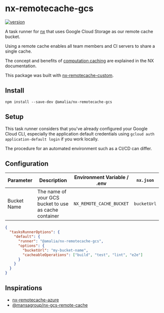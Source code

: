 # nx-remotecache-gcs

[![version](https://img.shields.io/npm/v/@amalia-oss/nx-remotecache-gcs?style=for-the-badge&logo=npm&label=)](https://www.npmjs.com/package/@amalia-oss/nx-remotecache-gcs)

A task runner for [nx](https://nx.dev) that uses Google Cloud Storage as our
remote cache bucket.

Using a remote cache enables all team members and CI
servers to share a single cache.

The concept and benefits of [computation caching](https://nx.dev/angular/guides/computation-caching) are
explained in the NX documentation.

This package was built with [nx-remotecache-custom](https://www.npmjs.com/package/nx-remotecache-custom).

## Install

```
npm install --save-dev @amalia/nx-remotecache-gcs
```

## Setup

This task runner considers that you've already configured your Google Cloud CLI,
especially the application default credentials using `gcloud auth application-default login` if you work locally.

The procedure for an automated environment such as a CI/CD can differ.

## Configuration

| Parameter   | Description                                           | Environment Variable / .env | `nx.json`   |
| ----------- | ----------------------------------------------------- | --------------------------- | ----------- |
| Bucket Name | The name of your GCS bucket to use as cache container | `NX_REMOTE_CACHE_BUCKET`    | `bucketUrl` |

```json
{
  "tasksRunnerOptions": {
    "default": {
      "runner": "@amalia/nx-remotecache-gcs",
      "options": {
        "bucketUrl": "my-bucket-name",
        "cacheableOperations": ["build", "test", "lint", "e2e"]
      }
    }
  }
}
```

## Inspirations

- [nx-remotecache-azure](https://github.com/NiklasPor/nx-remotecache-azure/)
- [@mansagroup/nx-gcs-remote-cache](https://github.com/MansaGroup/nx-gcs-remote-cache)
